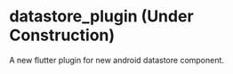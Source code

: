 # datastore_plugin (Under Construction)

A new flutter plugin for new android datastore component.


